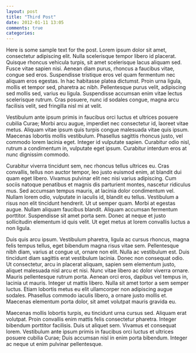 ```yaml
---
layout: post
title: "Third Post"
date: 2012-01-11 13:05
comments: true
categories: 
---
```

Here is some sample text for the post. Lorem ipsum dolor sit amet, consectetur adipiscing elit. Nulla scelerisque tempor libero id placerat. Quisque rhoncus vehicula turpis, sit amet scelerisque lacus aliquam sed. Fusce vitae sapien nisi. Aenean diam purus, rhoncus a faucibus vitae, congue sed eros. Suspendisse tristique eros vel quam fermentum nec aliquam eros egestas. In hac habitasse platea dictumst. Proin urna ligula, mollis et tempor sed, pharetra ac nibh. Pellentesque purus velit, adipiscing sed mollis sed, varius eu ligula. Suspendisse accumsan enim vitae lectus scelerisque rutrum. Cras posuere, nunc id sodales congue, magna arcu facilisis velit, sed fringilla nisl mi at velit.

Vestibulum ante ipsum primis in faucibus orci luctus et ultrices posuere cubilia Curae; Morbi arcu augue, imperdiet nec consectetur id, laoreet vitae metus. Aliquam vitae ipsum quis turpis congue malesuada vitae quis ipsum. Maecenas lobortis mollis vestibulum. Phasellus sagittis rhoncus justo, vel commodo lorem lacinia eget. Integer id vulputate sapien. Curabitur odio nisl, rutrum a condimentum in, vulputate eget ipsum. Curabitur interdum eros at nunc dignissim commodo.

Curabitur viverra tincidunt sem, nec rhoncus tellus ultrices eu. Cras convallis, tellus non auctor tempor, leo justo euismod enim, at blandit dui quam eget libero. Vivamus pulvinar elit nec nisi varius adipiscing. Cum sociis natoque penatibus et magnis dis parturient montes, nascetur ridiculus mus. Sed accumsan tempus mauris, at lacinia dolor condimentum vel. Nullam lorem odio, vulputate in iaculis id, blandit eu tellus. Vestibulum a risus non elit tincidunt hendrerit. Ut ut semper quam. Morbi at egestas augue. Nullam aliquam faucibus blandit. Aliquam accumsan fermentum porttitor. Suspendisse sit amet porta sem. Donec at neque et justo sollicitudin elementum id quis velit. Ut eget metus at lorem convallis luctus a non ligula.

Duis quis arcu ipsum. Vestibulum pharetra, ligula ac cursus rhoncus, magna felis tempus tellus, eget bibendum magna risus vitae sem. Pellentesque nibh diam, varius at congue ut, ornare non elit. Nulla ac vestibulum est. Duis tincidunt diam sagittis erat vestibulum lacinia. Donec non consequat odio. Ut consectetur, arcu in placerat aliquam, sapien sem elementum justo, aliquet malesuada nisl arcu et nisi. Nunc vitae libero ac dolor viverra ornare. Mauris pellentesque rutrum porta. Aenean orci eros, dapibus vel tempus in, lacinia ut mauris. Integer ut mattis libero. Nulla sit amet tortor a sem semper luctus. Etiam lobortis metus eu elit ullamcorper non adipiscing augue sodales. Phasellus commodo iaculis libero, a ornare justo mollis et. Maecenas elementum porta dolor, sit amet volutpat mauris gravida eu.

Maecenas mollis lobortis turpis, eu tincidunt urna cursus sed. Aliquam erat volutpat. Proin convallis enim mattis felis consectetur pharetra. Integer bibendum porttitor facilisis. Duis ut aliquet sem. Vivamus et consequat lorem. Vestibulum ante ipsum primis in faucibus orci luctus et ultrices posuere cubilia Curae; Duis accumsan nisl in enim porta bibendum. Integer ac neque ut enim pulvinar pellentesque.